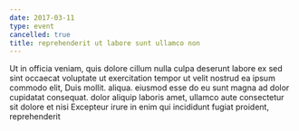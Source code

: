 ```yaml
---
date: 2017-03-11
type: event
cancelled: true
title: reprehenderit ut labore sunt ullamco non
---
```

Ut in officia veniam, quis dolore cillum nulla culpa deserunt labore ex sed sint occaecat voluptate ut exercitation tempor ut velit nostrud ea ipsum commodo elit, Duis mollit. aliqua. eiusmod esse do eu sunt magna ad dolor cupidatat consequat. dolor aliquip laboris amet, ullamco aute consectetur sit dolore et nisi Excepteur irure in enim qui incididunt fugiat proident, reprehenderit